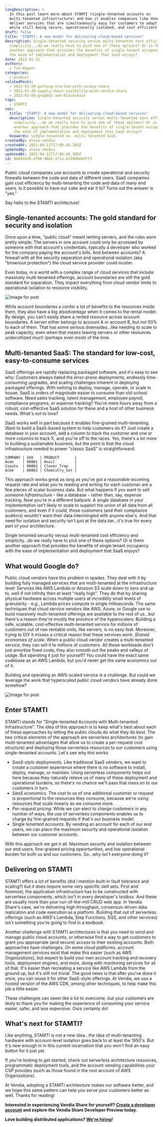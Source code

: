 ```yaml
---
longDescription: >
  In this post learn more about STAMTI (single-tenanted accounts on
  multi-tenanted infrastructure) and how it enables companies like Vendia to
  deliver services that are simultaneously easy for customers to adopt and use
  while still being secure, operationally isolated, and cost efficient.
draft: false
title: "STAMTI: A new model for delivering cloud-based services"
description: Single-tenanted security versus multi-tenanted cost efficiency and
  simplicity...do we really have to pick one of these options? Or is there
  another approach that provides the benefits of single-tenant occupancy with
  the ease of implementation and deployment that SaaS enjoys?
date: 2021-01-31
authors:
  - Tim Wagner
categories:
  - product
relatedPosts:
  - 2021-01-29-getting-started-with-vendia-share
  - 2021-01-25-supply-chain-visibility-with-vendia-share
  - 2022-03-09-graphql-and-blockchain
tags:
  - STAMTI
seo:
  title: "STAMTI: A new model for delivering cloud-based services"
  description: Single-tenanted security versus multi-tenanted cost efficiency and
    simplicity...do we really have to pick one of these options? Or is there
    another approach that provides the benefits of single-tenant occupancy with
    the ease of implementation and deployment that SaaS enjoys?
  keywords: single-tenanted vs. multi-tenanted SaaS
createdBy: alexa-vendia
createdAt: 2023-04-12T17:08:45.395Z
updatedBy: alexa-vendia
updatedAt: 2023-04-12T17:08:45.395Z
id: 8b661b20-e780-482b-a71a-bc29d6ebdff3
---
```


Public cloud companies use accounts to create operational and security firewalls between the code and data of different users. SaaS companies gain cost efficiency by multi-tenanting the code and data of many end users. Is it possible to have our cake and eat it to? Turns out the answer is "yes." 

Say hello to the STAMTI architecture!

## Single-tenanted accounts: The gold standard for security and isolation

Once upon a time, "public cloud" meant renting servers, and the rules were pretty simple: The servers in one account could only be accessed by someone with that account's credentials, typically a developer who worked for the company paying the account's bills. And between accounts? A firewall with all the security separation and operational isolation (aka "brownout protection") the cloud service provider could muster.

Even today, in a world with a complex range of cloud services that include massively multi-tenanted offerings, account boundaries are still the gold standard for separation. They impact everything from cloud vendor limits to operational isolation to resource visibility.

![Image for post](https://d24nhiikxn5jns.cloudfront.net/images/STAMTI%20Blog%20Images%201.png)

While account boundaries a confer a lot of benefits to the resources inside them, they also have a big *disadvantage* when it comes to the rental model: By design, you can't easily share a rented resource across account boundaries. A server either belongs to account A or account B, but not 50% to each of them. That has some serious downsides...like needing to scale to peak capacity, even when that means leaving servers or other resources underutilized much (perhaps even most) of the time.

## Multi-tenanted SaaS: The standard for low-cost, easy-to-consume services

SaaS offerings are rapidly replacing packaged software, and it's easy to see why: Customers always hated the error-prone deployments, endlessly time-consuming upgrades, and scaling challenges inherent in deploying packaged offerings. With nothing to deploy, manage, operate, or scale in house, SaaS is orders of magnitude easier to consume than old-school software. Need sales tracking, talent management, employee payroll, compliance programs, or expense tracking? You're mere hours away from a robust, cost-effective SaaS solution for these and a host of other business needs. What's not to love?

SaaS works well in part because it enables fine-grained multi-tenanting. Want to build a SaaS-based system to help customers do X? Just create a database in your account, add a column to track the customer and one or more columns to track X, and you're off to the races. Yes, there's a lot more to building a sustainable business, but the point is that the cloud infrastructure needed to power "classic SaaS" is straightforward.

```
COMPANY | SKU   | PRODUCT       |
Acme    | 00001 | Anvil         |
Coyote  | 00002 | Clever_Trap   |
Acme    | 00003 | Chemistry_Set |
```

This approach works great as long as you've got a reasonable incoming request rate and what you're reading and writing for each customer are a few pieces of scalar business data. But what happens if you want to sell someone *infrastructure* - like a database - rather than, say, expense tracking.
Now you're in a different ballpark: A single database in your implementation isn't likely to scale to support the union of all data from all customers, and even if it could, those customers (and their compliance auditors) wouldn't want their data intermingled with anyone else's. And that need for isolation and security isn't just at the data tier...it's true for every part of your architecture.

Single tenanted security versus multi-tenanted cost efficiency and simplicity...do we really have to pick one of these options? Or is there another approach that provides the benefits of single tenant occupancy with the ease of implementation and deployment that SaaS enjoys?

## What would Google do?

Public cloud vendors have this problem in spades. They deal with it by building fully managed services that are multi-tenanted at the infrastructure level: Services like AWS Lambda or Amazon S3 scale down to zero and up to, well if not infinity then at least "really high". They do that by sharing physical hardware across multiple users at incredibly small levels of granularity - e.g., Lambda prices compute in single milliseconds. The same techniques that cloud service vendors like AWS, Azure, or Google use to build massively multi-tenanted offerings are available to the rest of us...but there's a reason they're mostly the province of the hyperscalers: Building a safe, scalable, cost-effective multi-tenanted service for millions of customers out of raw rentable units, like servers, is no easy feat. Moreover, trying to DIY it misses a critical reason that these services work: *Shared economies of scale.* When a public cloud vendor creates a multi-tenanted service, they can sell it to millions of customers. All those workloads don't just amortize fixed costs, they also smooth out the peaks and valleys of usage. But operating it just for yourself? You could have the exact same codebase as an AWS Lambda, but you'd never get the same economics out of it.

Building and operating an AWS-scaled service is a challenge. But could we leverage the work that hyperscaled public cloud vendors have already done somehow?

![Image for post](https://d24nhiikxn5jns.cloudfront.net/images/STAMTI%20Blog%20Image%202.png)

## Enter STAMTI

STAMTI stands for "Single-tenanted Accounts with Multi-tenanted Infrastructure". The idea of this approach is to keep what's best about each of these approaches by letting the public clouds do what they do best. The two critical elements of the approach are serverless architectures (to gain multi-tenanted advantages that allow us to create a per-request cost structure) and deploying those serverless resources to our customers using single-tenanted accounts. Let's see why this works:

- *SaaS-style deployments.* Like traditional SaaS vendors, we want to create a customer experience where there is no software to install, deploy, manage, or maintain. Using serverless components helps out here because they naturally relieve us of many of these deployment and operational burdens, so there's no chance we'll pass that mess on to our customers in turn.
- *SaaS economics.* The cost to us of one additional customer or request is proportional to the resources they consume, because we're using resources that scale linearly as we consume more.
- *Per-request pricing.* While we can elect to charge customers in any number of ways, the use of serverless components enables us to charge by fine-grained requests if that's our business model.
- *Single tenanted accounts.* By vending an account for each of our end users, we can place the maximum security and operational isolation between our customer accounts.

With this approach we get it all: Maximum security and isolation between our end users, fine-grained pricing opportunities, and low operational burden for both us and our customers. So...why isn't everyone doing it?

## Delivering on STAMTI

STAMTI offers a lot of benefits (did I mention built-in fault tolerance and scaling?) but it does require some very specific skill sets. First and foremost, the application infrastructure has to be constructed with serverless components, which isn't in every developer's toolbox. And these are usually more than your run-of-the-mill CRUD web app. In Vendia Share's case, we're delivering high throughput, consensus-driven data replication and code execution as a platform. Building that out of serverless offerings (such as AWS's Lambda, Step Functions, SQS, and other services) isn't something you're going to find in a textbook.

Another challenge with STAMTI architectures is that you need to vend and manage public cloud accounts, or otherwise find a way to get customers to grant you appropriate (and secure) access to their existing accounts. Both approaches have challenges. On some cloud platforms, account management services exist that make this easier (such as AWS Organizations), but expect to build your own account tracking and recovery tools, deployment engines, and more, along with monitoring services for all of that. It's easier than recreating a service like AWS Lambda from the ground up, but it's still not trivial. The good news is that after you've done it once, you can reuse it for other SaaS-style offerings. At Vendia, we use a hosted version of the AWS CDK, among other techniques, to help make this job a little easier.

These challenges can seem like a lot to overcome, but your customers are likely to thank you for making the experience of consuming your service easier, safer, and less expensive. Ours certainly do!

## What's next for STAMTI?

Like anything, STAMTI is not a new idea...the idea of multi-tenanting hardware with account-level isolation goes back to at least the 1950's. But it's new enough in in this current incarnation that you won't find an easy button for it just yet. 

If you're looking to get started, check out serverless architecture resources, programmatic deployment tools, and the account vending capabilities your CSP provides (such as those found in the root account of AWS Organizations).

At Vendia, adopting a STAMTI architecture makes our software better, and we hope this same pattern can help you serve your customers better as well. Thanks for reading!

**Interested in experiencing Vendia Share for yourself? [Create a developer account](https://vendia.com/sign-up) and explore the Vendia Share Developer Preview today.**

**Love building distributed applications? [We're hiring](https://www.vendia.com/careers)!**